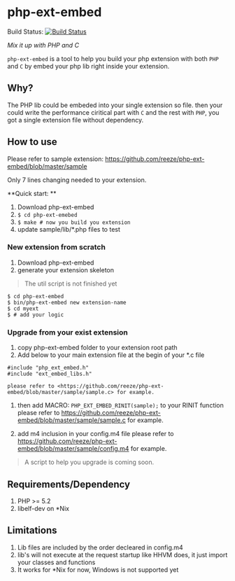 php-ext-embed
=============

Build Status: [![Build Status](https://secure.travis-ci.org/reeze/php-ext-embed.png)](http://travis-ci.org/reeze/php-ext-embed)

*Mix it up with PHP and C*

`php-ext-embed` is a tool to help you build your php extension
with both `PHP` and `C` by embed your php lib right inside your
extension.

## Why?

The PHP lib could be embeded into your single extension so file.
then your could write the performance ciritical part with `C` and the rest
with `PHP`, you got a single extension file without dependency.

## How to use

Please refer to sample extension: <https://github.com/reeze/php-ext-embed/blob/master/sample>

Only 7 lines changing needed to your extension.

**Quick start: **

1. Download php-ext-embed
1. `$ cd php-ext-emebed`
1. `$ make # now you build you extension`
1. update sample/lib/*.php files to test

### New extension from scratch
1. Download php-ext-embed
1. generate your extension skeleton

> The util script is not finished yet

```
$ cd php-ext-embed
$ bin/php-ext-embed new extension-name
$ cd myext
$ # add your logic
```

### Upgrade from your exist extension

1. copy php-ext-embed folder to your extension root path
1. Add below to your main extension file at the begin of your *.c file

```
#include "php_ext_embed.h"
#include "ext_embed_libs.h"
```
    please refer to <https://github.com/reeze/php-ext-embed/blob/master/sample/sample.c> for example.

1. then add MACRO: `PHP_EXT_EMBED_RINIT(sample);` to your RINIT function
    please refer to <https://github.com/reeze/php-ext-embed/blob/master/sample/sample.c> for example.

1. add m4 inclusion in your config.m4 file
    please refer to <https://github.com/reeze/php-ext-embed/blob/master/sample/config.m4> for example.


> A script to help you upgrade is coming soon.

## Requirements/Dependency

1. PHP >= 5.2
1. libelf-dev on *Nix

## Limitations

1. Lib files are included by the order decleared in config.m4
1. lib's will not execute at the request startup like HHVM does,
   it just import your classes and functions
1. It works for \*Nix for now, Windows is not supported yet
